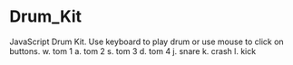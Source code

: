 # Drum_Kit
JavaScript Drum Kit. Use keyboard to play drum or use mouse to click on buttons. 
w. tom 1
a. tom 2
s. tom 3
d. tom 4
j. snare
k. crash
l. kick


